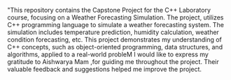 "This repository contains the Capstone Project for the C++ Laboratory course, focusing on a Weather Forecasting Simulation.
The project,  utilizes C++ programming language to simulate a weather forecasting system. 
The simulation includes temperature prediction, humidity calculation, weather condition forecasting, etc.
This project demonstrates my understanding of C++ concepts, such as object-oriented programming, data structures, and algorithms, applied to a real-world probleM
I would like to express my gratitude to Aishwarya Mam ,for guiding me throughout the project. Their valuable feedback and suggestions helped me improve the project. 
